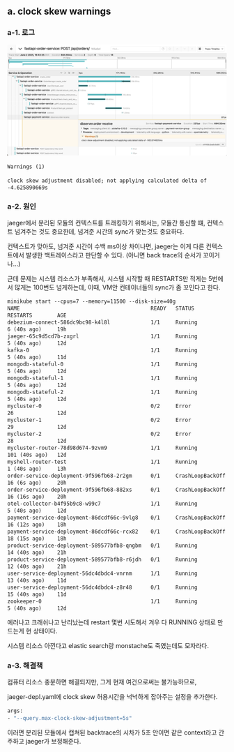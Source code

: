## a. clock skew warnings

### a-1. 로그 
![](../images/jaeger4-clock_skew.png)
```
Warnings (1)

clock skew adjustment disabled; not applying calculated delta of -4.625890669s
```

### a-2. 원인 
jaeger에서 분리된 모듈의 컨텍스트를 트래킹하기 위해서는, 모듈간 통신할 떄, 컨텍스트 넘겨주는 것도 중요한데, 넘겨준 시간의 sync가 맞는것도 중요하다.

컨텍스트가 맞아도, 넘겨준 시간이 수백 ms이상 차이나면, jaeger는 이게 다른 컨텍스트에서 발생한 백트레이스라고 판단할 수 있다. (아니면 back trace의 순서가 꼬이거나...)

근데 문제는 시스템 리소스가 부족해서, 시스템 시작할 때 RESTARTS만 적게는 5번에서 많게는 100번도 넘게하는데, 이때, VM안 컨테이너들의 sync가 좀 꼬인다고 한다.

```
minikube start --cpus=7 --memory=11500 --disk-size=40g
NAME                                          READY   STATUS             RESTARTS        AGE
debezium-connect-586dc9bc98-k4l8l             1/1     Running            6 (40s ago)     19h
jaeger-65c9d5cd7b-zxgrl                       1/1     Running            5 (40s ago)     12d
kafka-0                                       1/1     Running            5 (40s ago)     11d
mongodb-stateful-0                            1/1     Running            5 (40s ago)     12d
mongodb-stateful-1                            1/1     Running            5 (40s ago)     12d
mongodb-stateful-2                            1/1     Running            5 (40s ago)     12d
mycluster-0                                   0/2     Error              26              12d
mycluster-1                                   0/2     Error              29              12d
mycluster-2                                   0/2     Error              28              12d
mycluster-router-78d98d674-9zvm9              1/1     Running            101 (40s ago)   12d
myshell-router-test                           1/1     Running            1 (40s ago)     13h
order-service-deployment-9f596fb68-2r2gm      0/1     CrashLoopBackOff   16 (6s ago)     20h
order-service-deployment-9f596fb68-882xs      0/1     CrashLoopBackOff   16 (16s ago)    20h
otel-collector-b4f95b9c8-w99c7                1/1     Running            5 (40s ago)     12d
payment-service-deployment-86dcdf66c-9vlg8    0/1     CrashLoopBackOff   16 (12s ago)    18h
payment-service-deployment-86dcdf66c-rcx82    0/1     CrashLoopBackOff   18 (15s ago)    18h
product-service-deployment-589577bfb8-qngbm   0/1     Running            14 (40s ago)    21h
product-service-deployment-589577bfb8-r6jdh   0/1     Running            12 (40s ago)    21h
user-service-deployment-56dc4dbdc4-vnrnm      1/1     Running            13 (40s ago)    11d
user-service-deployment-56dc4dbdc4-z8r48      0/1     Running            15 (40s ago)    11d
zookeeper-0                                   1/1     Running            5 (40s ago)     12d
```

에러나고 크래쉬나고 난리났는데 restart 몇번 시도해서 겨우 다 RUNNING 상태로 만드는게 현 상태이다.

시스템 리소스 아낀다고 elastic search랑 monstache도 죽였는데도 모자라다.


### a-3. 해결책
컴퓨터 리소스 충분하면 해결되지만, 그게 현재 여건으로써는 불가능하므로, 

jaeger-depl.yaml에 clock skew 허용시간을 넉넉하게 잡아주는 설정을 추가한다. 
```bash
args:
- "--query.max-clock-skew-adjustment=5s"
```

이러면 분리된 모듈에서 캡쳐된 backtrace의 시차가 5초 안이면 같은 context라고 간주하고 jaeger가 보정해준다.